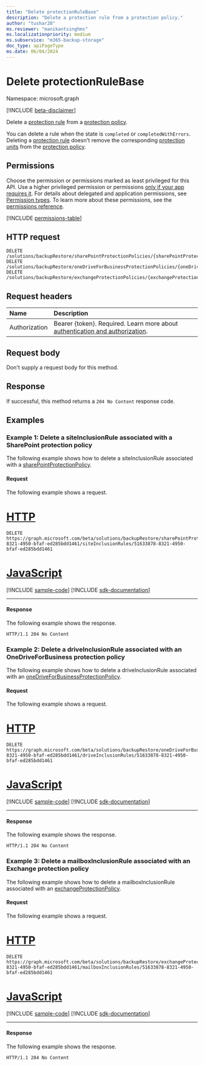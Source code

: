 ```yaml
---
title: "Delete protectionRuleBase"
description: "Delete a protection rule from a protection policy."
author: "tushar20"
ms.reviewer: "manikantsinghms"
ms.localizationpriority: medium
ms.subservice: "m365-backup-storage"
doc_type: apiPageType
ms.date: 06/04/2024
---
```


# Delete protectionRuleBase

Namespace: microsoft.graph

[!INCLUDE [beta-disclaimer](../../includes/beta-disclaimer.md)]

Delete a [protection rule](../resources/protectionrulebase.md) from a [protection policy](../resources/protectionpolicybase.md).

You can delete a rule when the state is `completed` or `completedWithErrors`. Deleting a [protection rule](../resources/protectionRuleBase.md) doesn't remove the corresponding [protection units](../resources/protectionunitbase.md) from the [protection policy](../resources/protectionpolicybase.md).

## Permissions

Choose the permission or permissions marked as least privileged for this API. Use a higher privileged permission or permissions [only if your app requires it](/graph/permissions-overview#best-practices-for-using-microsoft-graph-permissions). For details about delegated and application permissions, see [Permission types](/graph/permissions-overview#permission-types). To learn more about these permissions, see the [permissions reference](/graph/permissions-reference).

<!-- { "blockType": "permissions", "name": "protectionrulebase_delete" } -->
[!INCLUDE [permissions-table](../includes/permissions/protectionrulebase-delete-permissions.md)]

## HTTP request

<!-- {
  "blockType": "ignored"
}
-->
```http
DELETE /solutions/backupRestore/sharePointProtectionPolicies/{sharePointProtectionPolicyId}/siteInclusionRules/{siteProtectionRuleId}
DELETE /solutions/backupRestore/oneDriveForBusinessProtectionPolicies/{oneDriveForBusinessProtectionPolicyId}/driveInclusionRules/{driveProtectionRuleId}
DELETE /solutions/backupRestore/exchangeProtectionPolicies/{exchangeProtectionPolicyId}/mailboxInclusionRules/{mailboxProtectionRuleId}
```

## Request headers

|Name|Description|
|:---|:---|
|Authorization|Bearer {token}. Required. Learn more about [authentication and authorization](/graph/auth/auth-concepts).|

## Request body

Don't supply a request body for this method.

## Response

If successful, this method returns a `204 No Content` response code.

## Examples

### Example 1: Delete a siteInclusionRule associated with a SharePoint protection policy

The following example shows how to delete a siteInclusionRule associated with a [sharePointProtectionPolicy](../resources/sharepointprotectionpolicy.md).

#### Request

The following example shows a request.
# [HTTP](#tab/http)
<!-- {
  "blockType": "request",
  "name": "siteprotectionrule_delete"
}
-->
```http
DELETE https://graph.microsoft.com/beta/solutions/backupRestore/sharePointProtectionPolicies/71633878-8321-4950-bfaf-ed285bdd1461/siteInclusionRules/51633878-8321-4950-bfaf-ed285bdd1461
```

# [JavaScript](#tab/javascript)
[!INCLUDE [sample-code](../includes/snippets/javascript/siteprotectionrule-delete-javascript-snippets.md)]
[!INCLUDE [sdk-documentation](../includes/snippets/snippets-sdk-documentation-link.md)]

---

#### Response

The following example shows the response.

<!-- {
  "blockType": "response",
  "truncated": true
}
-->
```http
HTTP/1.1 204 No Content
```

### Example 2: Delete a driveInclusionRule associated with an OneDriveForBusiness protection policy

The following example shows how to delete a driveInclusionRule associated with an [oneDriveForBusinessProtectionPolicy](../resources/onedriveforbusinessprotectionpolicy.md).

#### Request

The following example shows a request.
# [HTTP](#tab/http)
<!-- {
  "blockType": "request",
  "name": "delete_driveprotectionrule"
}
-->
```http
DELETE https://graph.microsoft.com/beta/solutions/backupRestore/oneDriveForBusinessProtectionPolicies/71633878-8321-4950-bfaf-ed285bdd1461/driveInclusionRules/51633878-8321-4950-bfaf-ed285bdd1461
```

# [JavaScript](#tab/javascript)
[!INCLUDE [sample-code](../includes/snippets/javascript/delete-driveprotectionrule-javascript-snippets.md)]
[!INCLUDE [sdk-documentation](../includes/snippets/snippets-sdk-documentation-link.md)]

---

#### Response

The following example shows the response.

<!-- {
  "blockType": "response",
  "truncated": true
}
-->
```http
HTTP/1.1 204 No Content
```

### Example 3: Delete a mailboxInclusionRule associated with an Exchange protection policy

The following example shows how to delete a mailboxInclusionRule associated with an [exchangeProtectionPolicy](../resources/exchangeprotectionpolicy.md).

#### Request

The following example shows a request.
# [HTTP](#tab/http)
<!-- {
  "blockType": "request",
  "name": "mailboxprotectionrule_delete"
}
-->
```http
DELETE https://graph.microsoft.com/beta/solutions/backupRestore/exchangeProtectionPolicies/71633878-8321-4950-bfaf-ed285bdd1461/mailboxInclusionRules/51633878-8321-4950-bfaf-ed285bdd1461
```

# [JavaScript](#tab/javascript)
[!INCLUDE [sample-code](../includes/snippets/javascript/mailboxprotectionrule-delete-javascript-snippets.md)]
[!INCLUDE [sdk-documentation](../includes/snippets/snippets-sdk-documentation-link.md)]

---

#### Response

The following example shows the response.

<!-- {
  "blockType": "response",
  "truncated": true
}
-->
```http
HTTP/1.1 204 No Content
```
